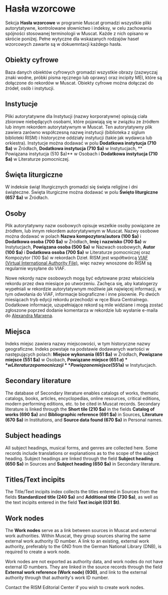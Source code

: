 # Hasła wzorcowe

Sekcja **Hasła wzorcowe** w programie Muscat gromadzi wszystkie pliki autorytatywne, kontrolowane słownictwo i indeksy, w celu zachowania spójności stosowanej terminologii w Muscat. Każde z nich opisano w skrócie poniżej. Pełne wytyczne dla wskazanych rodzajów haseł wzorcowych zawarte są w dokuemntacji każdego hasła.

## Obiekty cyfrowe

Baza danych obiektów cyfrowych gromadzi wszystkie obrazy (zazwyczaj znaki wodne, próbki pisma ręcznego lub oprawy) oraz incipity MEI, które są dołączone do rekordów w Muscat. Obiekty cyfrowe można dołączać do źródeł, osób i instytucji.

## Instytucje

Pliki autorytatywne dla Instytucji (nazwy korporatywne) opisują ciała zbiorowe niebędących osobami, które pojawiają się w związku ze źródłem lub innym rekordem autorytatywnym w Muscat. Ten autorytatywny plik zawiera zarówno współczesną nazwę instytucji (biblioteka z siglum biblioteki RISM) i historyczne oddziały instytucji (takie jak wydawca lub orkiestra). Instytucje można dodawać w polu **Dodatkowa instytucja (710 $a)** w Źródłach, **Dodatkowa instytucja (710 $a)** w Instytucjach, ** Powiązana instytucja (510 $a)** w Osobach i **Dodatkowa instytucja (710 $a)** w Literaturze pomocniczej.

## Święta liturgiczne

W indeksie świąt liturgicznych gromadzi się święta religijne i dni świąteczne. Święta liturgiczne można dodawać w polu **Święto liturgiczne (657 $a)** w Źródłach.

## Osoby

Plik autorytatywny nazw osobowych opisuje wszelkie osoby powiązane ze źródłem, lub innym rekordem autorytatywnym w Muscat. Nazwy osobowe można dodawać w polach **Nazwa kompozytora/autora (100 $a)** i **Dodatkowa osoba (700 $a)** w Źródłach, **Imię i nazwisko (700 $a)** w Instytucjach, **Powiązana osoba (500 $a)** w Nazwach osobowych, **Autor (100 $a)** i **Dodatkowa osoba (700 $a)** w Literaturze pomocniczej oraz Kompozytor (100 $a)</strong> w rekordach Dzieł. RISM jest współtwórcą [VIAF (Virtual International Authority File)](https://www.viaf.org/), więc nazwy wnoszone do RISM są regularnie wysyłane do VIAF.

Nowe rekordy nazw osobowych mogą być edytowane przez właściciela rekordu przez dwa miesiące po utworzeniu. Zachęca się, aby katalogerzy wypełniali w rekordzie autorytatywnym możliwie jak najwięcej informacji, w tym odwołania do VIAF, informacje biograficzne i inne pisownie. Po dwóch miesiącach tryb edycji rekordu przechodzi w ręce Biura Centralnego. Dodatkowe informacje, uzupełniające rekord są mile widziane i mogą zostać zgłoszone poprzed dodanie komentarza w rekordzie lub wysłanie e-maila do [Alexandra Marxena](mailto:alexander.marxen@rism.info).

## Miejsca

Indeks miejsc zawiera nazwy miejscowości, w tym historyczne nazwy geograficzne. Indeks powstaje na podstawie dodawanych wartości w następujących polach: **Miejsce wykonania (651 $a)** w Żródłach, **Powiązane miejsce (551 $a)** w Osobach, **Powiązane miejsce (651 $a)** w Literaturze pomocniczej i **Powiązane miejsce (551$a)** w Instytucjach.

## Secondary literature

The database of Secondary literature enables catalogs of works, thematic catalogs, books, articles, encyclopedias, online resources, critical editions, modern performing editions, etc. to be cited in Muscat records. Secondary literature is linked through the **Short tile (210 $a)** in the fields **Catalog of works (690 $a)** and **Bibliographic reference (691 $a)** in Sources, **Literature (670 $a)** in Institutions, and **Source data found (670 $a)** in Personal names.

## Subject headings

All subject headings, musical forms, and genres are collected here. Some records include translations or explanations as to the scope of the subject heading. Subject headings are linked through the field **Subject heading (650 $a)** in Sources and **Subject heading (650 $a)** in Secondary literature.

## Titles/Text incipits

The Title/Text incipits index collects the titles entered in Sources from the fields **Standardized title (240 $a)** and **Additional title (730 $a)**, as well as the text incipits entered in the field **Text incipit (031 $t)**.

## Work nodes

The **Work nodes** serve as a link between sources in Muscat and external work authorities. Within Muscat, they group sources sharing the same external work authority ID number. A link to an existing, external work authority, preferably to the GND from the German National Library (DNB), is required to create a work node.

Work nodes are not exported as authority data, and work nodes do not have external ID numbers. They are linked in the source records through the field **External work reference (Work node) (930)**, and link to the external authority through that authority's work ID number.

Contact the RISM Editorial Center if you wish to create work nodes.
